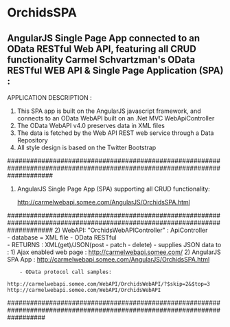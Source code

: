 # OrchidsSPA
AngularJS Single Page App connected to an OData RESTful Web API, featuring all CRUD functionality
Carmel Schvartzman's OData RESTful WEB API & Single Page Application (SPA) :
---------------------------------------------------------------------- 


APPLICATION DESCRIPTION :


1) This SPA app is built on the AngularJS javascript framework, and connects to an OData WebAPI 
built on an .Net MVC WebApiController
2) The OData WebAPI v4.0 preserves data in XML files
3) The data is fetched by the Web API REST web service through a Data Repository
4) All style design is based on the Twitter Bootstrap




############################################################################################################################
1) AngularJS Single Page App (SPA)  supporting all CRUD functionality:

  	  http://carmelwebapi.somee.com/AngularJS/OrchidsSPA.html



############################################################################################################################
2) WebAPI:  "OrchidsWebAPIController" : ApiController    
        - database = XML file - OData RESTful  
		- RETURNS : XML(get)/JSON(post - patch - delete)
        - supplies JSON data to :
		     1) Ajax enabled web page :  http://carmelwebapi.somee.com/
			   2) AngularJS SPA App :      http://carmelwebapi.somee.com/AngularJS/OrchidsSPA.html     

		- OData protocol call samples:

    http://carmelwebapi.somee.com/WebAPI/OrchidsWebAPI/?$skip=2&$top=3
    http://carmelwebapi.somee.com/WebAPI/OrchidsWebAPI




##########################################################################################################################

